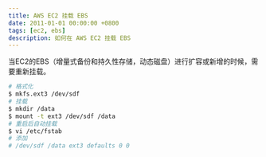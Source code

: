 ```yaml
---
title: AWS EC2 挂载 EBS
date: 2011-01-01 00:00:00 +0800
tags: [ec2, ebs]
description: 如何在 AWS EC2 挂载 EBS
---
```


当EC2的EBS（增量式备份和持久性存储，动态磁盘）进行扩容或新增的时候，需要重新挂载。

```bash
# 格式化
$ mkfs.ext3 /dev/sdf
# 挂载
$ mkdir /data
$ mount -t ext3 /dev/sdf /data
# 重启后自动挂载
$ vi /etc/fstab
# 添加
# /dev/sdf /data ext3 defaults 0 0
```
